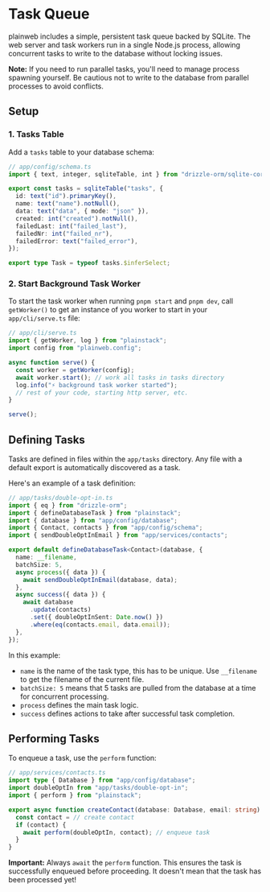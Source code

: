# Task Queue

plainweb includes a simple, persistent task queue backed by SQLite. The web server and task workers run in a single Node.js process, allowing concurrent tasks to write to the database without locking issues.

**Note:** If you need to run parallel tasks, you'll need to manage process spawning yourself. Be cautious not to write to the database from parallel processes to avoid conflicts.

## Setup

### 1. Tasks Table

Add a `tasks` table to your database schema:

```typescript
// app/config/schema.ts
import { text, integer, sqliteTable, int } from "drizzle-orm/sqlite-core";

export const tasks = sqliteTable("tasks", {
  id: text("id").primaryKey(),
  name: text("name").notNull(),
  data: text("data", { mode: "json" }),
  created: int("created").notNull(),
  failedLast: int("failed_last"),
  failedNr: int("failed_nr"),
  failedError: text("failed_error"),
});

export type Task = typeof tasks.$inferSelect;
```

### 2. Start Background Task Worker

To start the task worker when running `pnpm start` and `pnpm dev`, call `getWorker()` to get an instance of you worker to start in your `app/cli/serve.ts` file:

```typescript
// app/cli/serve.ts
import { getWorker, log } from "plainstack";
import config from "plainweb.config";

async function serve() {
  const worker = getWorker(config);
  await worker.start(); // work all tasks in tasks directory
  log.info("⚡️ background task worker started");
  // rest of your code, starting http server, etc.
}

serve();
```

## Defining Tasks

Tasks are defined in files within the `app/tasks` directory. Any file with a default export is automatically discovered as a task.

Here's an example of a task definition:

```typescript
// app/tasks/double-opt-in.ts
import { eq } from "drizzle-orm";
import { defineDatabaseTask } from "plainstack";
import { database } from "app/config/database";
import { Contact, contacts } from "app/config/schema";
import { sendDoubleOptInEmail } from "app/services/contacts";

export default defineDatabaseTask<Contact>(database, {
  name: __filename,
  batchSize: 5,
  async process({ data }) {
    await sendDoubleOptInEmail(database, data);
  },
  async success({ data }) {
    await database
      .update(contacts)
      .set({ doubleOptInSent: Date.now() })
      .where(eq(contacts.email, data.email));
  },
});
```

In this example:

- `name` is the name of the task type, this has to be unique. Use `__filename` to get the filename of the current file.
- `batchSize: 5` means that 5 tasks are pulled from the database at a time for concurrent processing.
- `process` defines the main task logic.
- `success` defines actions to take after successful task completion.

## Performing Tasks

To enqueue a task, use the `perform` function:

```typescript
// app/services/contacts.ts
import type { Database } from "app/config/database";
import doubleOptIn from "app/tasks/double-opt-in";
import { perform } from "plainstack";

export async function createContact(database: Database, email: string) {
  const contact = // create contact
  if (contact) {
    await perform(doubleOptIn, contact); // enqueue task
  }
}
```

**Important:** Always `await` the `perform` function. This ensures the task is successfully enqueued before proceeding. It doesn't mean that the task has been processed yet!
